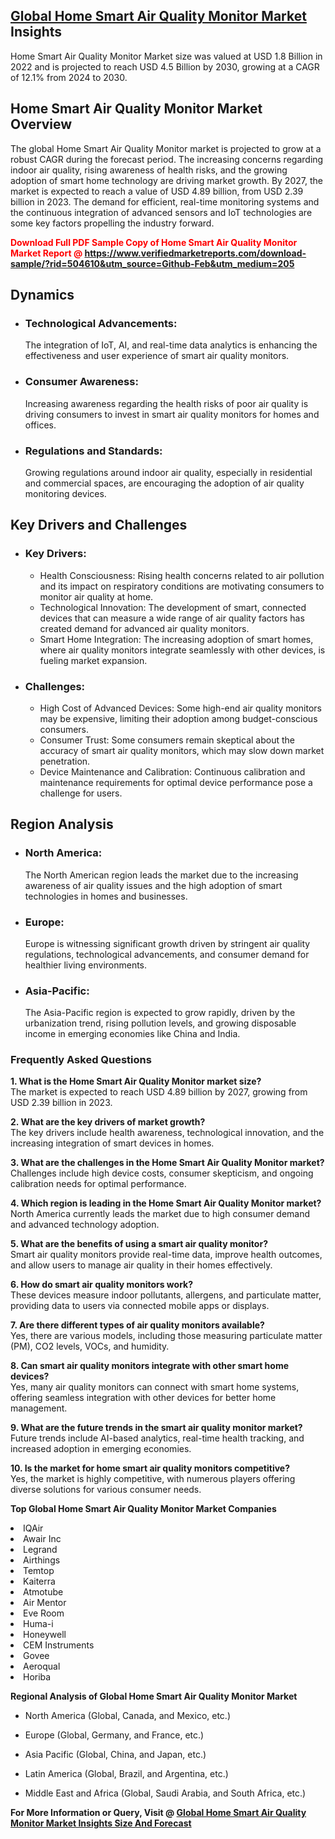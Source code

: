 <h2><a href="https://www.verifiedmarketreports.com/download-sample/?rid=504610&amp;utm_source=Github&amp;utm_medium=205" target="_blank">Global Home Smart Air Quality Monitor Market</a> Insights</h2><p>Home Smart Air Quality Monitor Market size was valued at USD 1.8 Billion in 2022 and is projected to reach USD 4.5 Billion by 2030, growing at a CAGR of 12.1% from 2024 to 2030.</p><p><h2>Home Smart Air Quality Monitor Market Overview</h2> <p>The global Home Smart Air Quality Monitor market is projected to grow at a robust CAGR during the forecast period. The increasing concerns regarding indoor air quality, rising awareness of health risks, and the growing adoption of smart home technology are driving market growth. By 2027, the market is expected to reach a value of USD 4.89 billion, from USD 2.39 billion in 2023. The demand for efficient, real-time monitoring systems and the continuous integration of advanced sensors and IoT technologies are some key factors propelling the industry forward.</p> <p><strong><p><span class=""><span style="color: #ff0000;"><strong>Download Full PDF Sample Copy of Home Smart Air Quality Monitor Market Report</strong> @ </span><a href="https://www.verifiedmarketreports.com/download-sample/?rid=504610&amp;utm_source=Github-Feb&amp;utm_medium=205" target="_blank">https://www.verifiedmarketreports.com/download-sample/?rid=504610&amp;utm_source=Github-Feb&amp;utm_medium=205</a></span></p></strong></p> <h2>Dynamics</h2> <ul> <li><h3>Technological Advancements:</h3> The integration of IoT, AI, and real-time data analytics is enhancing the effectiveness and user experience of smart air quality monitors.</li> <li><h3>Consumer Awareness:</h3> Increasing awareness regarding the health risks of poor air quality is driving consumers to invest in smart air quality monitors for homes and offices.</li> <li><h3>Regulations and Standards:</h3> Growing regulations around indoor air quality, especially in residential and commercial spaces, are encouraging the adoption of air quality monitoring devices.</li> </ul> <h2>Key Drivers and Challenges</h2> <ul> <li><h3>Key Drivers:</h3> <ul> <li>Health Consciousness: Rising health concerns related to air pollution and its impact on respiratory conditions are motivating consumers to monitor air quality at home.</li> <li>Technological Innovation: The development of smart, connected devices that can measure a wide range of air quality factors has created demand for advanced air quality monitors.</li> <li>Smart Home Integration: The increasing adoption of smart homes, where air quality monitors integrate seamlessly with other devices, is fueling market expansion.</li> </ul> </li> <li><h3>Challenges:</h3> <ul> <li>High Cost of Advanced Devices: Some high-end air quality monitors may be expensive, limiting their adoption among budget-conscious consumers.</li> <li>Consumer Trust: Some consumers remain skeptical about the accuracy of smart air quality monitors, which may slow down market penetration.</li> <li>Device Maintenance and Calibration: Continuous calibration and maintenance requirements for optimal device performance pose a challenge for users.</li> </ul> </li> </ul> <h2>Region Analysis</h2> <ul> <li><h3>North America:</h3> The North American region leads the market due to the increasing awareness of air quality issues and the high adoption of smart technologies in homes and businesses.</li> <li><h3>Europe:</h3> Europe is witnessing significant growth driven by stringent air quality regulations, technological advancements, and consumer demand for healthier living environments.</li> <li><h3>Asia-Pacific:</h3> The Asia-Pacific region is expected to grow rapidly, driven by the urbanization trend, rising pollution levels, and growing disposable income in emerging economies like China and India.</li> </ul> <h3>Frequently Asked Questions</h3> <p><strong>1. What is the Home Smart Air Quality Monitor market size?</strong><br> The market is expected to reach USD 4.89 billion by 2027, growing from USD 2.39 billion in 2023.</p> <p><strong>2. What are the key drivers of market growth?</strong><br> The key drivers include health awareness, technological innovation, and the increasing integration of smart devices in homes.</p> <p><strong>3. What are the challenges in the Home Smart Air Quality Monitor market?</strong><br> Challenges include high device costs, consumer skepticism, and ongoing calibration needs for optimal performance.</p> <p><strong>4. Which region is leading in the Home Smart Air Quality Monitor market?</strong><br> North America currently leads the market due to high consumer demand and advanced technology adoption.</p> <p><strong>5. What are the benefits of using a smart air quality monitor?</strong><br> Smart air quality monitors provide real-time data, improve health outcomes, and allow users to manage air quality in their homes effectively.</p> <p><strong>6. How do smart air quality monitors work?</strong><br> These devices measure indoor pollutants, allergens, and particulate matter, providing data to users via connected mobile apps or displays.</p> <p><strong>7. Are there different types of air quality monitors available?</strong><br> Yes, there are various models, including those measuring particulate matter (PM), CO2 levels, VOCs, and humidity.</p> <p><strong>8. Can smart air quality monitors integrate with other smart home devices?</strong><br> Yes, many air quality monitors can connect with smart home systems, offering seamless integration with other devices for better home management.</p> <p><strong>9. What are the future trends in the smart air quality monitor market?</strong><br> Future trends include AI-based analytics, real-time health tracking, and increased adoption in emerging economies.</p> <p><strong>10. Is the market for home smart air quality monitors competitive?</strong><br> Yes, the market is highly competitive, with numerous players offering diverse solutions for various consumer needs.</p> </p><p><strong>Top Global Home Smart Air Quality Monitor Market Companies</strong></p><div data-test-id=""><p><li>IQAir</li><li> Awair Inc</li><li> Legrand</li><li> Airthings</li><li> Temtop</li><li> Kaiterra</li><li> Atmotube</li><li> Air Mentor</li><li> Eve Room</li><li> Huma-i</li><li> Honeywell</li><li> CEM Instruments</li><li> Govee</li><li> Aeroqual</li><li> Horiba</li></p><div><strong>Regional Analysis of&nbsp;Global Home Smart Air Quality Monitor Market</strong></div><ul><li dir="ltr"><p dir="ltr">North America&nbsp;(Global, Canada, and Mexico, etc.)</p></li><li dir="ltr"><p dir="ltr">Europe (Global, Germany, and France, etc.)</p></li><li dir="ltr"><p dir="ltr">Asia Pacific&nbsp;(Global, China, and Japan, etc.)</p></li><li dir="ltr"><p dir="ltr">Latin America&nbsp;(Global, Brazil, and Argentina, etc.)</p></li><li dir="ltr">Middle East and Africa&nbsp;(Global, Saudi Arabia, and South Africa, etc.)</li></ul><p><strong>For More Information or Query, Visit @&nbsp;</strong><strong><a href="https://www.verifiedmarketreports.com/product/home-smart-air-quality-monitor-market/?utm_source=Github&amp;utm_medium=205" target="_blank">Global Home Smart Air Quality Monitor Market Insights Size And Forecast</a></strong></p></div>
